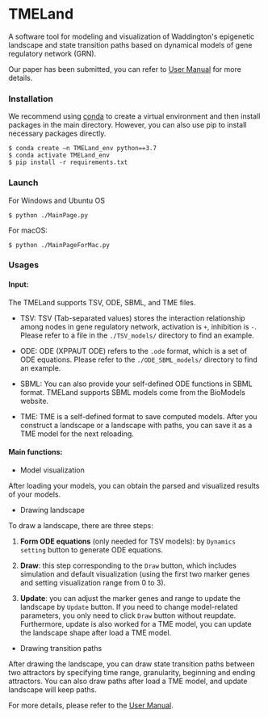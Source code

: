 # TMELand
A software tool for modeling and visualization of Waddington's epigenetic landscape and state transition paths based on dynamical models of gene regulatory network (GRN).

Our paper has been submitted, you can refer to [User Manual](https://github.com/JieZheng-ShanghaiTech/TMELand/blob/main/TMELand%20Manual.pdf) for more details.



### Installation
We recommend using [conda](https://conda.io/docs/) to create a virtual environment and then install packages in the main directory. However, you can also use pip to install necessary packages directly.

```
$ conda create –n TMELand_env python==3.7
$ conda activate TMELand_env
$ pip install -r requirements.txt
```



### Launch
For Windows and Ubuntu OS
```
$ python ./MainPage.py
```

For macOS:

```
$ python ./MainPageForMac.py
```



### Usages
#### Input: 
The TMELand supports TSV, ODE, SBML, and TME files.

* TSV: TSV (Tab-separated values) stores the interaction relationship among nodes in gene regulatory network, activation is `+`, inhibition is `-`. Please refer to a file in the `./TSV_models/` directory to find an example.

* ODE: ODE (XPPAUT ODE) refers to the `.ode` format, which is a set of ODE equations. Please refer to the `./ODE_SBML_models/` directory to find an example.

* SBML: You can also provide your self-defined ODE functions in SBML format. TMELand supports SBML models come from the BioModels website.

* TME: TME is a self-defined format to save computed models. After you construct a landscape or a landscape with paths, you can save it as a TME model for the next reloading.

#### Main functions:
* Model visualization

After loading your models, you can obtain the parsed and visualized results of your models.
* Drawing landscape

To draw a landscape, there are three steps:
1. **Form ODE equations** (only needed for TSV models): by `Dynamics setting` button to generate ODE equations.

2. **Draw**: this step corresponding to the `Draw` button, which includes simulation and default visualization (using the first two marker genes and setting visualization range from 0 to 3).

3. **Update**: you can adjust the marker genes and range to update the landscape by `Update` button. If you need to change model-related parameters, you only need to click `Draw` button without reupdate. Furthermore, update is also worked for a TME model, you can update the landscape shape after load a TME model.

* Drawing transition paths

After drawing the landscape, you can draw state transition paths between two attractors by specifying time range, granularity, beginning and ending attractors. You can also draw paths after load a TME model, and update landscape will keep paths.

For more details, please refer to the [User Manual](https://github.com/JieZheng-ShanghaiTech/TMELand/blob/main/TMELand%20Manual.pdf).
